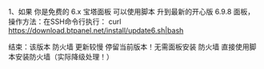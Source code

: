 1、如果 你是免费的 6.x 宝塔面板 可以使用脚本 升到最新的开心版 6.9.8 面板，操作方法：在SSH命令行执行：
curl https://download.btpanel.net/install/update6.sh|bash

结束：该版本 防火墙 更新较慢 停留当前版本！无需面板安装 防火墙 直接使用脚本安装防火墙（实际降级处理！）
